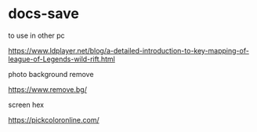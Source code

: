 # docs-save
to use in other pc


https://www.ldplayer.net/blog/a-detailed-introduction-to-key-mapping-of-league-of-Legends-wild-rift.html


photo background remove

https://www.remove.bg/

screen hex 

https://pickcoloronline.com/
